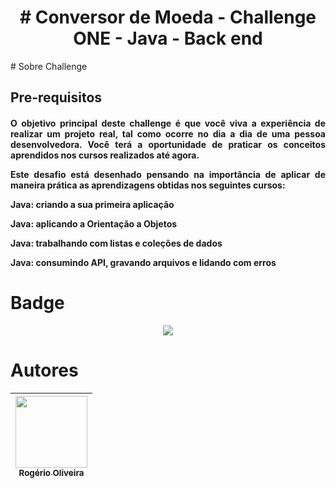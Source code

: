 ﻿<h1 align="center"># Conversor de Moeda - Challenge ONE - Java - Back end</h1>
# Sobre Challenge

<h2 align="justify">Pre-requisitos</h2>

<h4 align="justify">
O objetivo principal deste challenge é que você viva a experiência de realizar um projeto real, tal como ocorre no dia a dia de uma pessoa desenvolvedora. Você terá a oportunidade de praticar os conceitos aprendidos nos cursos realizados até agora.

Este desafio está desenhado pensando na importância de aplicar de maneira prática as aprendizagens obtidas nos seguintes cursos:

Java: criando a sua primeira aplicação

Java: aplicando a Orientação a Objetos

Java: trabalhando com listas e coleções de dados

Java: consumindo API, gravando arquivos e lidando com erros


</h4>

# Badge
<p align="center">
<img loading="lazy" src="https://github.com/New-Masster/Conversor-de-Moeda-Challenge_ONE-Java-Back_end/assets/82901003/e37d2669-0217-41e9-be69-92b0be5cc83e"/>
</p>



# Autores

| [<img loading="lazy" src="https://avatars.githubusercontent.com/u/82901003?v=4" width=115><br><sub>Rogério Oliveira</sub>](https://github.com/New_Masster) 
| :---: |
